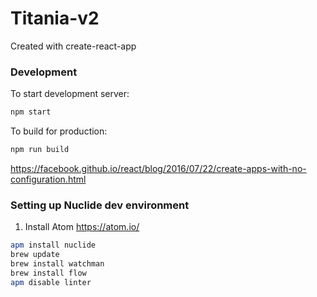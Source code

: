 # Titania-v2

Created with create-react-app

### Development
To start development server:

```sh
npm start
```

To build for production:

```sh
npm run build
```

https://facebook.github.io/react/blog/2016/07/22/create-apps-with-no-configuration.html

### Setting up Nuclide dev environment
1. Install Atom https://atom.io/

```sh
apm install nuclide
brew update
brew install watchman
brew install flow
apm disable linter
```
